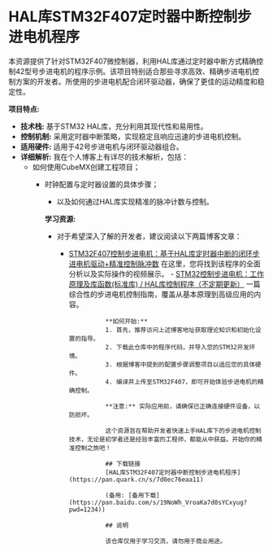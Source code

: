 # HAL库STM32F407定时器中断控制步进电机程序

本资源提供了针对STM32F407微控制器，利用HAL库通过定时器中断方式精确控制42型号步进电机的程序示例。该项目特别适合那些寻求高效、精确步进电机控制方案的开发者。所使用的步进电机配合闭环驱动器，确保了更佳的运动精度和稳定性。

**项目特点:**
- **技术栈:** 基于STM32 HAL库，充分利用其现代性和易用性。
- **控制机制:** 采用定时器中断策略，实现稳定且响应迅速的步进电机控制。
- **适用硬件:** 适用于42号步进电机与闭环驱动器组合。
- **详细解析:** 我在个人博客上有详尽的技术解析，包括：
    - 如何使用CubeMX创建工程项目；
        - 时钟配置与定时器设置的具体步骤；
            - 以及如何通过HAL库实现精准的脉冲计数与控制。

            **学习资源:**
            - 对于希望深入了解的开发者，建议阅读以下两篇博客文章：
                - [STM32F407控制步进电机：基于HAL库定时器中断的闭环步进电机驱动+精准控制脉冲数](文章名不包含链接)
                      在这里，您将找到该程序的全面分析以及实际操作的视频展示。
                          - [STM32控制步进电机：工作原理及库函数(标准库) / HAL库控制程序（不定期更新）](文章名不包含链接)
                                一篇综合性的步进电机控制指南，覆盖从基本原理到高级应用的内容。

                                **如何开始:**
                                1. 首先，推荐访问上述博客地址获取理论知识和初始化设置的指导。
                                2. 下载此仓库中的程序代码，并导入您的STM32开发环境。
                                3. 根据博客中提到的配置步骤调整项目以适应您的具体硬件。
                                4. 编译并上传至STM32F407，即可开始体验步进电机的精确控制。

                                **注意:** 实际应用前，请确保已正确连接硬件设备，以防损坏。

                                这个资源旨在帮助开发者快速上手HAL库下的步进电机控制技术，无论是初学者还是经验丰富的工程师，都能从中获益。开始你的精准控制之旅吧！

                                ## 下载链接
                                [HAL库STM32F407定时器中断控制步进电机程序](https://pan.quark.cn/s/7d0ec76eaa11) 

                                (备用: [备用下载](https://pan.baidu.com/s/19NoWh_VroaKa7d0sYCxyug?pwd=1234))

                                ## 说明

                                该仓库仅用于学习交流，请勿用于商业用途。
